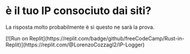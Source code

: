 # è il tuo IP consociuto dai siti?
La risposta molto probabilmente è si questo ne sarà la prova.
<p></p>
[![Run on Replit](https://replit.com/badge/github/freeCodeCamp/Rust-in-Replit)](https://replit.com/@LorenzoCozzagl2/IP-Logger)
